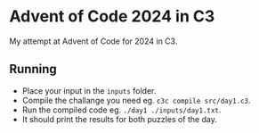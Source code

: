 # Advent of Code 2024 in C3
My attempt at Advent of Code for 2024 in C3.

## Running
 - Place your input in the `inputs` folder.
 - Compile the challange you need eg. `c3c compile src/day1.c3`.
 - Run the compiled code eg. `./day1 ./inputs/day1.txt`.
 - It should print the results for both puzzles of the day.
